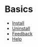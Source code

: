 # Basics

* [Install](install.md)
* [Uninstall](uninstall.md)
* [Feedback](feedback.md)
* [Help](help.md)